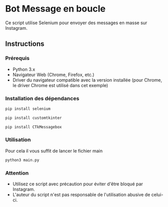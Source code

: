 # Bot Message en boucle

Ce script utilise Selenium pour envoyer des messages en masse sur Instagram.

## Instructions

### Prérequis
- Python 3.x
- Navigateur Web (Chrome, Firefox, etc.)
- Driver du navigateur compatible avec la version installée (pour Chrome, le driver Chrome est utilisé dans cet exemple)

### Installation des dépendances
```bash
pip install selenium
```
```bash
pip install customtkinter
```
```bash
pip install CTkMessagebox   
```

### Utilisation

Pour cela il vous suffit de lancer le fichier main
```bash
python3 main.py  
```


### Attention
- Utilisez ce script avec précaution pour éviter d'être bloqué par Instagram.
- L'auteur du script n'est pas responsable de l'utilisation abusive de celui-ci.
